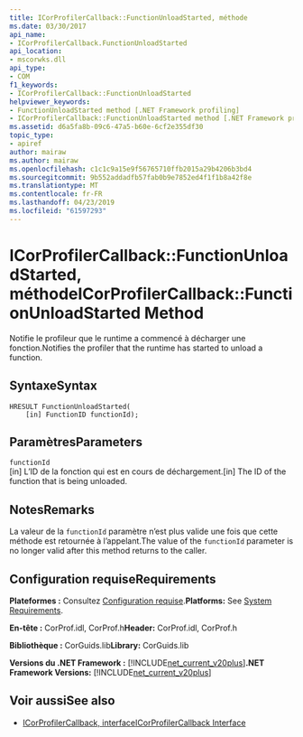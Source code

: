 ```yaml
---
title: ICorProfilerCallback::FunctionUnloadStarted, méthode
ms.date: 03/30/2017
api_name:
- ICorProfilerCallback.FunctionUnloadStarted
api_location:
- mscorwks.dll
api_type:
- COM
f1_keywords:
- ICorProfilerCallback::FunctionUnloadStarted
helpviewer_keywords:
- FunctionUnloadStarted method [.NET Framework profiling]
- ICorProfilerCallback::FunctionUnloadStarted method [.NET Framework profiling]
ms.assetid: d6a5fa8b-09c6-47a5-b60e-6cf2e355df30
topic_type:
- apiref
author: mairaw
ms.author: mairaw
ms.openlocfilehash: c1c1c9a15e9f56765710ffb2015a29b4206b3bd4
ms.sourcegitcommit: 9b552addadfb57fab0b9e7852ed4f1f1b8a42f8e
ms.translationtype: MT
ms.contentlocale: fr-FR
ms.lasthandoff: 04/23/2019
ms.locfileid: "61597293"
---
```

# <a name="icorprofilercallbackfunctionunloadstarted-method"></a><span data-ttu-id="a83c4-102">ICorProfilerCallback::FunctionUnloadStarted, méthode</span><span class="sxs-lookup"><span data-stu-id="a83c4-102">ICorProfilerCallback::FunctionUnloadStarted Method</span></span>
<span data-ttu-id="a83c4-103">Notifie le profileur que le runtime a commencé à décharger une fonction.</span><span class="sxs-lookup"><span data-stu-id="a83c4-103">Notifies the profiler that the runtime has started to unload a function.</span></span>  
  
## <a name="syntax"></a><span data-ttu-id="a83c4-104">Syntaxe</span><span class="sxs-lookup"><span data-stu-id="a83c4-104">Syntax</span></span>  
  
```  
HRESULT FunctionUnloadStarted(  
    [in] FunctionID functionId);   
```  
  
## <a name="parameters"></a><span data-ttu-id="a83c4-105">Paramètres</span><span class="sxs-lookup"><span data-stu-id="a83c4-105">Parameters</span></span>  
 `functionId`  
 <span data-ttu-id="a83c4-106">[in] L’ID de la fonction qui est en cours de déchargement.</span><span class="sxs-lookup"><span data-stu-id="a83c4-106">[in] The ID of the function that is being unloaded.</span></span>  
  
## <a name="remarks"></a><span data-ttu-id="a83c4-107">Notes</span><span class="sxs-lookup"><span data-stu-id="a83c4-107">Remarks</span></span>  
 <span data-ttu-id="a83c4-108">La valeur de la `functionId` paramètre n’est plus valide une fois que cette méthode est retournée à l’appelant.</span><span class="sxs-lookup"><span data-stu-id="a83c4-108">The value of the `functionId` parameter is no longer valid after this method returns to the caller.</span></span>  
  
## <a name="requirements"></a><span data-ttu-id="a83c4-109">Configuration requise</span><span class="sxs-lookup"><span data-stu-id="a83c4-109">Requirements</span></span>  
 <span data-ttu-id="a83c4-110">**Plateformes :** Consultez [Configuration requise](../../../../docs/framework/get-started/system-requirements.md).</span><span class="sxs-lookup"><span data-stu-id="a83c4-110">**Platforms:** See [System Requirements](../../../../docs/framework/get-started/system-requirements.md).</span></span>  
  
 <span data-ttu-id="a83c4-111">**En-tête :** CorProf.idl, CorProf.h</span><span class="sxs-lookup"><span data-stu-id="a83c4-111">**Header:** CorProf.idl, CorProf.h</span></span>  
  
 <span data-ttu-id="a83c4-112">**Bibliothèque :** CorGuids.lib</span><span class="sxs-lookup"><span data-stu-id="a83c4-112">**Library:** CorGuids.lib</span></span>  
  
 <span data-ttu-id="a83c4-113">**Versions du .NET Framework :** [!INCLUDE[net_current_v20plus](../../../../includes/net-current-v20plus-md.md)]</span><span class="sxs-lookup"><span data-stu-id="a83c4-113">**.NET Framework Versions:** [!INCLUDE[net_current_v20plus](../../../../includes/net-current-v20plus-md.md)]</span></span>  
  
## <a name="see-also"></a><span data-ttu-id="a83c4-114">Voir aussi</span><span class="sxs-lookup"><span data-stu-id="a83c4-114">See also</span></span>

- [<span data-ttu-id="a83c4-115">ICorProfilerCallback, interface</span><span class="sxs-lookup"><span data-stu-id="a83c4-115">ICorProfilerCallback Interface</span></span>](../../../../docs/framework/unmanaged-api/profiling/icorprofilercallback-interface.md)
